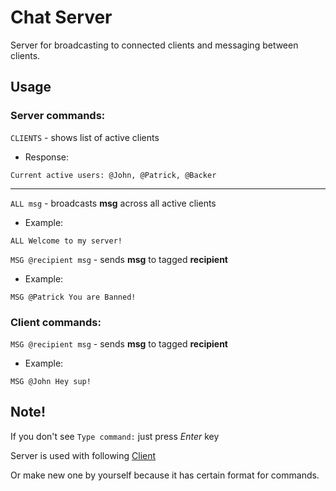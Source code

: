 # Chat Server

Server for broadcasting to connected clients and messaging between clients.

## Usage
### Server commands:

```CLIENTS``` - shows list of active clients
- Response:
```
Current active users: @John, @Patrick, @Backer
```
-----
```ALL msg``` - broadcasts **msg** across all active clients
- Example:
```
ALL Welcome to my server!
```

```MSG @recipient msg``` - sends **msg** to tagged **recipient**
- Example:
```
MSG @Patrick You are Banned!
```

### Client commands:

```MSG @recipient msg``` - sends **msg** to tagged **recipient**
- Example:
```
MSG @John Hey sup!
```
## Note!
If you don't see ```Type command:``` just press *Enter* key

Server is used with following [Client](https://github.com/ArmanKoke/tcp_chat_client)

Or make new one by yourself because it has certain format for commands. 
